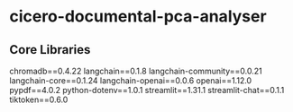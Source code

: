 # cicero-documental-pca-analyser

## Core Libraries
chromadb==0.4.22
langchain==0.1.8
langchain-community==0.0.21
langchain-core==0.1.24
langchain-openai==0.0.6
openai==1.12.0
pypdf==4.0.2
python-dotenv==1.0.1
streamlit==1.31.1
streamlit-chat==0.1.1
tiktoken==0.6.0
